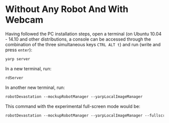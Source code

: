 # Without Any Robot And With Webcam

Having followed the PC installation steps, open a terminal (on Ubuntu 10.04 - 14.10 and other distributions, a console can be accessed through the combination of the three simultaneous keys `CTRL ALT t`) and run (write and press `enter`):

```bash
yarp server
```

In a new terminal, run:

```bash
rdServer
```

In another new terminal, run:

```bash
robotDevastation --mockupRobotManager --yarpLocalImageManager
```

This command with the experimental full-screen mode would be:

```bash
robotDevastation --mockupRobotManager --yarpLocalImageManager --fullscreen
```

